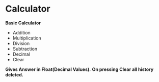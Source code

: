 # Calculator
**Basic Calculator**

- Addition
- Multiplication
- Division
- Subtraction
- Decimal
- Clear

**Gives Answer in Float(Decimal Values).**
**On pressing Clear all history deleted.**

